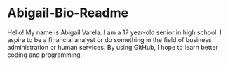 # Abigail-Bio-Readme
Hello! My name is Abigail Varela. I am a 17 year-old senior in high school. I aspire to be a financial analyst or do something in the field of business administration or human services. By using GitHub, I hope to learn better coding and programming. 
